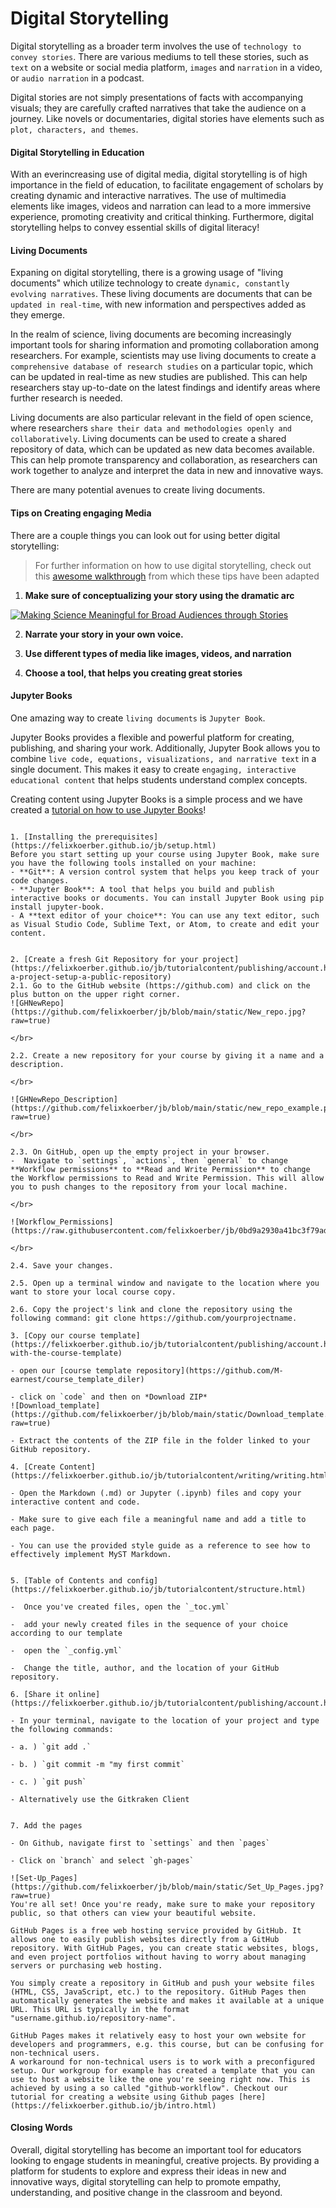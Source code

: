 # Digital Storytelling
    
Digital storytelling as a broader term involves the use of `technology to convey stories`. There are various mediums to tell these stories, such as `text` on a website or social media platform, `images` and `narration` in a video, or `audio narration` in a podcast.

Digital stories are not simply presentations of facts with accompanying visuals; they are carefully crafted narratives that take the audience on a journey. Like novels or documentaries, digital stories have elements such as `plot, characters, and themes`.

#### Digital Storytelling in Education

With an everincreasing use of digital media, digital storytelling is of high importance in the field of education, to facilitate engagement of scholars by creating dynamic and interactive narratives. The use of multimedia elements like images, videos and narration can lead to a more immersive experience, promoting creativity and critical thinking.
Furthermore, digital storytelling helps to convey essential skills of digital literacy!

#### Living Documents

Expaning on digital storytelling, there is a growing usage of "living documents" which utilize technology to create `dynamic, constantly evolving narratives`. These living documents are documents that can be `updated in real-time`, with new information and perspectives added as they emerge.

In the realm of science, living documents are becoming increasingly important tools for sharing information and promoting collaboration among researchers. For example, scientists may use living documents to create a `comprehensive database of research studies` on a particular topic, which can be updated in real-time as new studies are published. This can help researchers stay up-to-date on the latest findings and identify areas where further research is needed.

Living documents are also particular relevant in the field of open science, where researchers `share their data and methodologies openly and collaboratively`. Living documents can be used to create a shared repository of data, which can be updated as new data becomes available. This can help promote transparency and collaboration, as researchers can work together to analyze and interpret the data in new and innovative ways.

There are many potential avenues to create living documents.


#### Tips on Creating engaging Media 

There are a couple things you can look out for using better digital storytelling:


>For further information on how to use digital storytelling, check out this [awesome walkthrough](https://tlp-lpa.ca/digital-skills/digital-storytelling) from which these tips have been adapted

1. **Make sure of conceptualizing your story using the dramatic arc**

<!-- Codes by HTML.am -->

<!-- CSS Code -->
<style type="text/css" scoped>
img.GeneratedImage {
width:400px;margin:10px;border-width:6px;border-color:#000000;border-style:solid;
}
</style>

<!-- HTML Code -->
<a href="https://www.researchgate.net/profile/Sara-Elshafie/publication/326720118/figure/fig1/AS:926468729208833@1597898766646/Freytags-pyramid-also-known-as-the-dramatic-arc-showing-a-five-part-story.png" target="_self"><img src="https://www.researchgate.net/profile/Sara-Elshafie/publication/326720118/figure/fig1/AS:926468729208833@1597898766646/Freytags-pyramid-also-known-as-the-dramatic-arc-showing-a-five-part-story.png" alt="Making Science Meaningful for Broad Audiences through Stories" class="Image" title="Wikipedia page for the CSS language"></a>

2. **Narrate your story in your own voice.** 

3. **Use different types of media like images, videos, and narration**

4. **Choose a tool, that helps you creating great stories**

#### Jupyter Books

One amazing way to create `living documents` is `Jupyter Book`.

Jupyter Books provides a flexible and powerful platform for creating, publishing, and sharing your work. Additionally, Jupyter Book allows you to combine `live code, equations, visualizations, and narrative text` in a single document. This makes it easy to create `engaging, interactive educational content` that helps students understand complex concepts.

Creating content using Jupyter Books is a simple process and we have created a [tutorial on how to use Jupyter Books](https://felixkoerber.github.io/jb/10min.html)!

```{dropdown} Tutorial on Jupyter Book

1. [Installing the prerequisites](https://felixkoerber.github.io/jb/setup.html)
Before you start setting up your course using Jupyter Book, make sure you have the following tools installed on your machine:
- **Git**: A version control system that helps you keep track of your code changes.
- **Jupyter Book**: A tool that helps you build and publish interactive books or documents. You can install Jupyter Book using pip install jupyter-book.
- A **text editor of your choice**: You can use any text editor, such as Visual Studio Code, Sublime Text, or Atom, to create and edit your content.


2. [Create a fresh Git Repository for your project](https://felixkoerber.github.io/jb/tutorialcontent/publishing/account.html#start-a-project-setup-a-public-repository)
2.1. Go to the GitHub website (https://github.com) and click on the plus button on the upper right corner.
![GHNewRepo](https://github.com/felixkoerber/jb/blob/main/static/New_repo.jpg?raw=true)

</br>

2.2. Create a new repository for your course by giving it a name and a description.

</br>

![GHNewRepo_Description](https://github.com/felixkoerber/jb/blob/main/static/new_repo_example.png?raw=true)

</br>

2.3. On GitHub, open up the empty project in your browser.
-  Navigate to `settings`, `actions`, then `general` to change **Workflow permissions** to **Read and Write Permission** to change the Workflow permissions to Read and Write Permission. This will allow you to push changes to the repository from your local machine.

</br>

![Workflow_Permissions](https://raw.githubusercontent.com/felixkoerber/jb/0bd9a2930a41bc3f79ad876b603ea5534ef1a23a/static/Workflow_permission.jpg)

</br>

2.4. Save your changes.

2.5. Open up a terminal window and navigate to the location where you want to store your local course copy.

2.6. Copy the project's link and clone the repository using the following command: git clone https://github.com/yourprojectname.
    
3. [Copy our course template](https://felixkoerber.github.io/jb/tutorialcontent/publishing/account.html#working-with-the-course-template)

- open our [course template repository](https://github.com/M-earnest/course_template_diler)

- click on `code` and then on *Download ZIP*
![Download_template](https://github.com/felixkoerber/jb/blob/main/static/Download_template.jpg?raw=true)

- Extract the contents of the ZIP file in the folder linked to your GitHub repository.
    
4. [Create Content](https://felixkoerber.github.io/jb/tutorialcontent/writing/writing.html)

- Open the Markdown (.md) or Jupyter (.ipynb) files and copy your interactive content and code.

- Make sure to give each file a meaningful name and add a title to each page.

- You can use the provided style guide as a reference to see how to effectively implement MyST Markdown.


5. [Table of Contents and config](https://felixkoerber.github.io/jb/tutorialcontent/structure.html)

-  Once you've created files, open the `_toc.yml`

-  add your newly created files in the sequence of your choice according to our template

-  open the `_config.yml`

-  Change the title, author, and the location of your GitHub repository.

6. [Share it online](https://felixkoerber.github.io/jb/tutorialcontent/publishing/account.html)

- In your terminal, navigate to the location of your project and type the following commands:

- a. ) `git add .`

- b. ) `git commit -m "my first commit`

- c. ) `git push`

- Alternatively use the Gitkraken Client


7. Add the pages

- On Github, navigate first to `settings` and then `pages`

- Click on `branch` and select `gh-pages`

![Set-Up_Pages](https://github.com/felixkoerber/jb/blob/main/static/Set_Up_Pages.jpg?raw=true)
You're all set! Once you're ready, make sure to make your repository public, so that others can view your beautiful website.

```

```{note}
GitHub Pages is a free web hosting service provided by GitHub. It allows one to easily publish websites directly from a GitHub repository. With GitHub Pages, you can create static websites, blogs, and even project portfolios without having to worry about managing servers or purchasing web hosting.

You simply create a repository in GitHub and push your website files (HTML, CSS, JavaScript, etc.) to the repository. GitHub Pages then automatically generates the website and makes it available at a unique URL. This URL is typically in the format "username.github.io/repository-name".

GitHub Pages makes it relatively easy to host your own website for developers and programmers, e.g. this course, but can be confusing for non-technical users. 
A workaround for non-technical users is to work with a preconfigured setup. Our workgroup for example has created a template that you can use to host a website like the one you're seeing right now. This is achieved by using a so called "github-worklflow". Checkout our tutorial for creating a website using Github pages [here](https://felixkoerber.github.io/jb/intro.html)

```

#### Closing Words

Overall, digital storytelling has become an important tool for educators looking to engage students in meaningful, creative projects. By providing a platform for students to explore and express their ideas in new and innovative ways, digital storytelling can help to promote empathy, understanding, and positive change in the classroom and beyond.